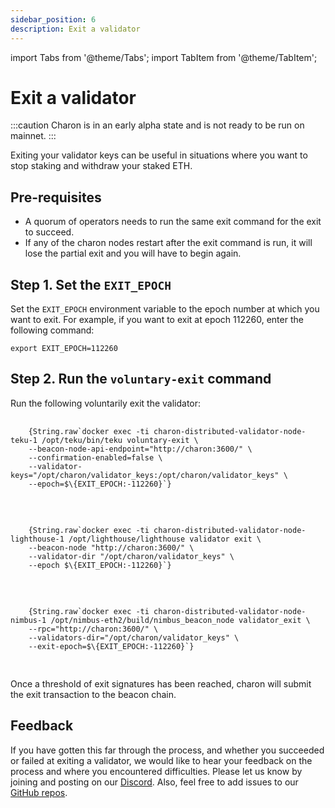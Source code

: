 ```yaml
---
sidebar_position: 6
description: Exit a validator
---
```

import Tabs from '@theme/Tabs';
import TabItem from '@theme/TabItem';

# Exit a validator

:::caution
Charon is in an early alpha state and is not ready to be run on mainnet.
:::

Exiting your validator keys can be useful in situations where you want to stop staking and withdraw your staked ETH.

## Pre-requisites

- A quorum of operators needs to run the same exit command for the exit to succeed.
- If any of the charon nodes restart after the exit command is run, it will lose the partial exit and you will have to begin again.

## Step 1. Set the `EXIT_EPOCH`

Set the `EXIT_EPOCH` environment variable to the epoch number at which you want to exit. For example, if you want to exit at epoch 112260, enter the following command:
    
    export EXIT_EPOCH=112260

## Step 2. Run the `voluntary-exit` command

Run the following voluntarily exit the validator:

<Tabs groupId="validator-clients">
  <TabItem value="teku" label="Teku" default>
    <pre>
      <code>
    {String.raw`docker exec -ti charon-distributed-validator-node-teku-1 /opt/teku/bin/teku voluntary-exit \
    --beacon-node-api-endpoint="http://charon:3600/" \
    --confirmation-enabled=false \
    --validator-keys="/opt/charon/validator_keys:/opt/charon/validator_keys" \
    --epoch=$\{EXIT_EPOCH:-112260}`}
      </code>
    </pre>
  </TabItem>
  <TabItem value="lighthouse" label="Lighthouse">
    <pre>
      <code>
    {String.raw`docker exec -ti charon-distributed-validator-node-lighthouse-1 /opt/lighthouse/lighthouse validator exit \
    --beacon-node "http://charon:3600/" \
    --validator-dir "/opt/charon/validator_keys" \
    --epoch $\{EXIT_EPOCH:-112260}`}
      </code>
    </pre>
  </TabItem>
  <TabItem value="nimbus" label="Nimbus">
    <pre>
      <code>
    {String.raw`docker exec -ti charon-distributed-validator-node-nimbus-1 /opt/nimbus-eth2/build/nimbus_beacon_node validator_exit \
    --rpc="http://charon:3600/" \
    --validators-dir="/opt/charon/validator_keys" \
    --exit-epoch=$\{EXIT_EPOCH:-112260}`}
      </code>
    </pre>
  </TabItem>
</Tabs>

Once a threshold of exit signatures has been reached, charon will submit the exit transaction to the beacon chain.

## Feedback

If you have gotten this far through the process, and whether you succeeded or failed at exiting a validator, we would like to hear your feedback on the process and where you encountered difficulties. Please let us know by joining and posting on our [Discord](https://discord.gg/n6ebKsX46w). Also, feel free to add issues to our [GitHub repos](https://github.com/ObolNetwork).
